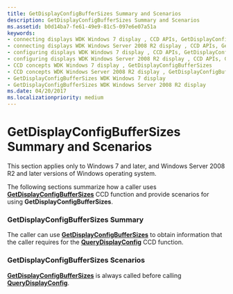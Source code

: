 ```yaml
---
title: GetDisplayConfigBufferSizes Summary and Scenarios
description: GetDisplayConfigBufferSizes Summary and Scenarios
ms.assetid: b0d14ba7-fe61-49e9-81c5-097e6e07a51a
keywords:
- connecting displays WDK Windows 7 display , CCD APIs, GetDisplayConfigBufferSizes
- connecting displays WDK Windows Server 2008 R2 display , CCD APIs, GetDisplayConfigBufferSizes
- configuring displays WDK Windows 7 display , CCD APIs, GetDisplayConfigBufferSizes
- configuring displays WDK Windows Server 2008 R2 display , CCD APIs, GetDisplayConfigBufferSizes
- CCD concepts WDK Windows 7 display , GetDisplayConfigBufferSizes
- CCD concepts WDK Windows Server 2008 R2 display , GetDisplayConfigBufferSizes
- GetDisplayConfigBufferSizes WDK Windows 7 display
- GetDisplayConfigBufferSizes WDK Windows Server 2008 R2 display
ms.date: 04/20/2017
ms.localizationpriority: medium
---
```


# GetDisplayConfigBufferSizes Summary and Scenarios


This section applies only to Windows 7 and later, and Windows Server 2008 R2 and later versions of Windows operating system.

The following sections summarize how a caller uses [**GetDisplayConfigBufferSizes**](/windows/win32/api/winuser/nf-winuser-getdisplayconfigbuffersizes) CCD function and provide scenarios for using **GetDisplayConfigBufferSizes**.

### <span id="getdisplayconfigbuffersizes_summary"></span><span id="GETDISPLAYCONFIGBUFFERSIZES_SUMMARY"></span>GetDisplayConfigBufferSizes Summary

The caller can use [**GetDisplayConfigBufferSizes**](/windows/win32/api/winuser/nf-winuser-getdisplayconfigbuffersizes) to obtain information that the caller requires for the [**QueryDisplayConfig**](/windows/win32/api/winuser/nf-winuser-querydisplayconfig) CCD function.

### <span id="getdisplayconfigbuffersizes_scenarios"></span><span id="GETDISPLAYCONFIGBUFFERSIZES_SCENARIOS"></span>GetDisplayConfigBufferSizes Scenarios

[**GetDisplayConfigBufferSizes**](/windows/win32/api/winuser/nf-winuser-getdisplayconfigbuffersizes) is always called before calling [**QueryDisplayConfig**](/windows/win32/api/winuser/nf-winuser-querydisplayconfig).

 

